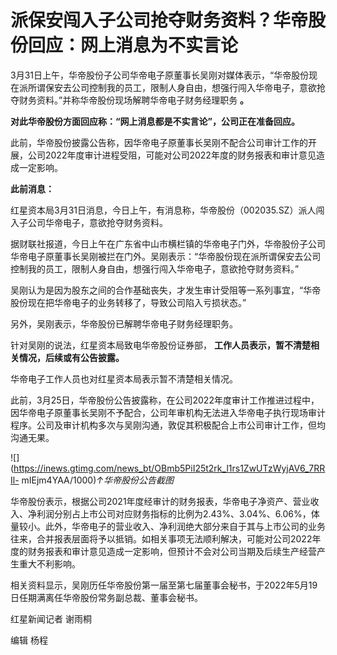 # 派保安闯入子公司抢夺财务资料？华帝股份回应：网上消息为不实言论

3月31日上午，华帝股份子公司华帝电子原董事长吴刚对媒体表示，“华帝股份现在派所谓保安去公司控制我的员工，限制人身自由，想强行闯入华帝电子，意欲抢夺财务资料。”并称华帝股份现场解聘华帝电子财务经理职务
**。**

**对此华帝股份方面回应称：“网上消息都是不实言论”，公司正在准备回应。**

此前，华帝股份披露公告称，因华帝电子原董事长吴刚不配合公司审计工作的开展，公司2022年度审计进程受阻，可能对公司2022年度的财务报表和审计意见造成一定影响。

**此前消息：**

红星资本局3月31日消息，今日上午，有消息称，华帝股份（002035.SZ）派人闯入子公司华帝电子，意欲抢夺财务资料。

据财联社报道，今日上午在广东省中山市横栏镇的华帝电子门外，华帝股份子公司华帝电子原董事长吴刚被拦在门外。吴刚表示：“华帝股份现在派所谓保安去公司控制我的员工，限制人身自由，想强行闯入华帝电子，意欲抢夺财务资料。”

吴刚认为是因为股东之间的合作基础丧失，才发生审计受阻等一系列事宜，“华帝股份现在把华帝电子的业务转移了，导致公司陷入亏损状态。”

另外，吴刚表示，华帝股份已解聘华帝电子财务经理职务。

针对吴刚的说法，红星资本局致电华帝股份证券部， **工作人员表示，暂不清楚相关情况，后续或有公告披露。**

华帝电子工作人员也对红星资本局表示暂不清楚相关情况。

此前，3月25日，华帝股份公告披露称，在公司2022年度审计工作推进过程中，因华帝电子原董事长吴刚不予配合，公司年审机构无法进入华帝电子执行现场审计程序。公司及审计机构多次与吴刚沟通，敦促其积极配合上市公司审计工作，但均沟通无果。

![](https://inews.gtimg.com/news_bt/OBmb5PiI25t2rk_l1rs1ZwUTzWyjAV6_7RRIl-
mIEjm4YAA/1000)_↑华帝股份公告截图_

华帝股份表示，根据公司2021年度经审计的财务报表，华帝电子净资产、营业收入、净利润分别占上市公司对应财务指标的比例为2.43%、3.04%、6.06%，体量较小。此外，华帝电子的营业收入、净利润绝大部分来自于其与上市公司的业务往来，合并报表层面将予以抵销。如相关事项无法顺利解决，可能对公司2022年度的财务报表和审计意见造成一定影响，但预计不会对公司当期及后续生产经营产生重大不利影响。

相关资料显示，吴刚历任华帝股份第一届至第七届董事会秘书，于2022年5月19日任期满离任华帝股份常务副总裁、董事会秘书。

红星新闻记者 谢雨桐

编辑 杨程

